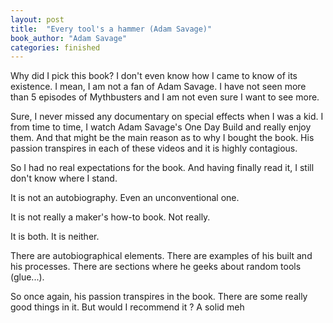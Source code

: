 ```yaml
---
layout: post
title:  "Every tool's a hammer (Adam Savage)"
book_author: "Adam Savage"
categories: finished
---
```


Why did I pick this book? I don't even know how I came to know of its existence. I mean, I am not a fan of Adam Savage. I have not seen more than 5 episodes of Mythbusters and I am not even sure I want to see more.

Sure, I never missed any documentary on special effects when I was a kid. I from time to time, I watch Adam Savage's One Day Build and really enjoy them. And that might be the main reason as to why I bought the book. His passion transpires in each of these videos and it is highly contagious.

So I had no real expectations for the book. And having finally read it, I still don't know where I stand.

It is not an autobiography. Even an unconventional one.

It is not really a maker's how-to book. Not really.

It is both. It is neither.

There are autobiographical elements. There are examples of his built and his processes. There are sections where he geeks about random tools (glue...).

So once again, his passion transpires in the book. There are some really good things in it. But would I recommend it ? A solid meh